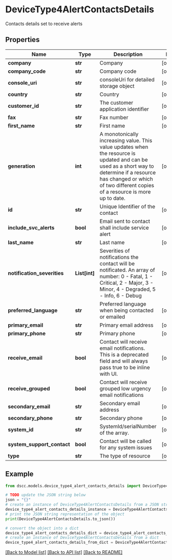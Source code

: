 # DeviceType4AlertContactsDetails

Contacts details set to receive alerts

## Properties

Name | Type | Description | Notes
------------ | ------------- | ------------- | -------------
**company** | **str** | Company | [optional] 
**company_code** | **str** | Company code | [optional] 
**console_uri** | **str** | consoleUri for detailed storage object | [optional] 
**country** | **str** | Country | [optional] 
**customer_id** | **str** | The customer application identifier | [optional] 
**fax** | **str** | Fax number | [optional] 
**first_name** | **str** | First name | [optional] 
**generation** | **int** | A monotonically increasing value. This value updates when the resource is updated and can be used as a short way to determine if a resource has changed or which of two different copies of a resource is more up to date.  | [optional] 
**id** | **str** | Unique Identifier of the contact | [optional] 
**include_svc_alerts** | **bool** | Email sent to contact shall include service alert | [optional] 
**last_name** | **str** | Last name | [optional] 
**notification_severities** | **List[int]** | Severities of notifications the contact will be notificated. An array of number: 0 - Fatal, 1 - Critical, 2 - Major, 3 - Minor, 4 - Degraded, 5 - Info, 6 - Debug | [optional] 
**preferred_language** | **str** | Preferred language when being contacted or emailed | [optional] 
**primary_email** | **str** | Primary email address | [optional] 
**primary_phone** | **str** | Primary phone | [optional] 
**receive_email** | **bool** | Contact will receive email notifications. This is a deprecated field and will always pass true to be inline with UI. | [optional] 
**receive_grouped** | **bool** | Contact will receive grouped low urgency email notifications | [optional] 
**secondary_email** | **str** | Secondary email address | [optional] 
**secondary_phone** | **str** | Secondary phone | [optional] 
**system_id** | **str** | SystemId/serialNumber of the array. | [optional] 
**system_support_contact** | **bool** | Contact will be called for any system issues | [optional] 
**type** | **str** | The type of resource | [optional] 

## Example

```python
from dscc.models.device_type4_alert_contacts_details import DeviceType4AlertContactsDetails

# TODO update the JSON string below
json = "{}"
# create an instance of DeviceType4AlertContactsDetails from a JSON string
device_type4_alert_contacts_details_instance = DeviceType4AlertContactsDetails.from_json(json)
# print the JSON string representation of the object
print(DeviceType4AlertContactsDetails.to_json())

# convert the object into a dict
device_type4_alert_contacts_details_dict = device_type4_alert_contacts_details_instance.to_dict()
# create an instance of DeviceType4AlertContactsDetails from a dict
device_type4_alert_contacts_details_from_dict = DeviceType4AlertContactsDetails.from_dict(device_type4_alert_contacts_details_dict)
```
[[Back to Model list]](../README.md#documentation-for-models) [[Back to API list]](../README.md#documentation-for-api-endpoints) [[Back to README]](../README.md)


